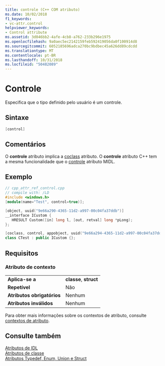 ```yaml
---
title: controle (C++ COM atributo)
ms.date: 10/02/2018
f1_keywords:
- vc-attr.control
helpviewer_keywords:
- Control attribute
ms.assetid: 3d046bb2-4afe-4cb8-a762-233b296e1975
ms.openlocfilehash: 9a0aec5ec2142159feb592419056da0f100914d8
ms.sourcegitcommit: 6052185696adca270bc9bdbec45a626dd89cdcdd
ms.translationtype: MT
ms.contentlocale: pt-BR
ms.lasthandoff: 10/31/2018
ms.locfileid: "50482089"
---
```

# <a name="control"></a>Controle 

Especifica que o tipo definido pelo usuário é um controle.

## <a name="syntax"></a>Sintaxe

```cpp
[control]
```

## <a name="remarks"></a>Comentários

O **controle** atributo implica a [coclass](coclass.md) atributo. O **controle** atributo C++ tem a mesma funcionalidade que o [controle](/windows/desktop/Midl/control) atributo MIDL.

## <a name="example"></a>Exemplo

```cpp
// cpp_attr_ref_control.cpp
// compile with: /LD
#include <windows.h>
[module(name="Test", control=true)];

[object, uuid("9e66a290-4365-11d2-a997-00c04fa37ddb")]
__interface ICustom {
   HRESULT Custom([in] long l, [out, retval] long *pLong);
};

[coclass, control, appobject, uuid("9e66a294-4365-11d2-a997-00c04fa37ddb")]
class CTest : public ICustom {};
```

## <a name="requirements"></a>Requisitos

### <a name="attribute-context"></a>Atributo de contexto

|||
|-|-|
|**Aplica-se a**|**classe**, **struct**|
|**Repetível**|Não|
|**Atributos obrigatórios**|Nenhum|
|**Atributos inválidos**|Nenhum|

Para obter mais informações sobre os contextos de atributo, consulte [contextos de atributo](cpp-attributes-com-net.md#contexts).

## <a name="see-also"></a>Consulte também

[Atributos de IDL](idl-attributes.md)<br/>
[Atributos de classe](class-attributes.md)<br/>
[Atributos Typedef, Enum, Union e Struct](typedef-enum-union-and-struct-attributes.md)